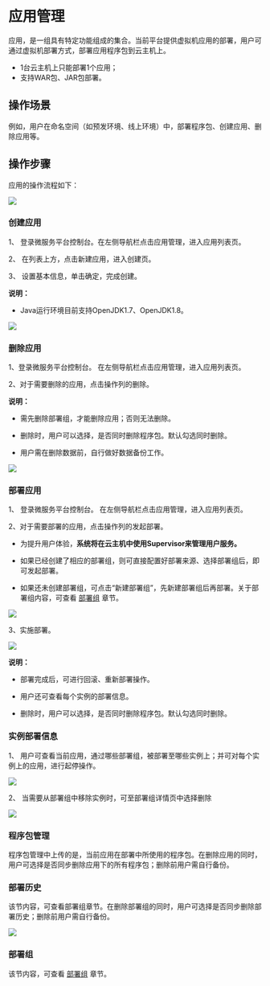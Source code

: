 #  应用管理
应用，是一组具有特定功能组成的集合。当前平台提供虚拟机应用的部署，用户可通过虚拟机部署方式，部署应用程序包到云主机上。

- 1台云主机上只能部署1个应用；
- 支持WAR包、JAR包部署。


## 操作场景

例如，用户在命名空间（如预发环境、线上环境）中，部署程序包、创建应用、删除应用等。

## 操作步骤

应用的操作流程如下：

![](../../../../../image/Internet-Middleware/JD-Distributed-Service-Framework/app-flow.png)



### 创建应用

1、	登录微服务平台控制台。在左侧导航栏点击应用管理，进入应用列表页。

2、	在列表上方，点击新建应用，进入创建页。

3、	设置基本信息，单击确定，完成创建。

**说明：**

-  Java运行环境目前支持OpenJDK1.7、OpenJDK1.8。


![](../../../../../image/Internet-Middleware/JD-Distributed-Service-Framework/app-create-1.png)


### 删除应用

1、登录微服务平台控制台。	在左侧导航栏点击应用管理，进入应用列表页。

2、对于需要删除的应用，点击操作列的删除。


**说明：**

- 需先删除部署组，才能删除应用；否则无法删除。

- 删除时，用户可以选择，是否同时删除程序包。默认勾选同时删除。

- 用户需在删除数据前，自行做好数据备份工作。


![](../../../../../image/Internet-Middleware/JD-Distributed-Service-Framework/app-del-1.png)


### 部署应用

1、 登录微服务平台控制台。	在左侧导航栏点击应用管理，进入应用列表页。

2、对于需要部署的应用，点击操作列的发起部署。

- 为提升用户体验，**系统将在云主机中使用Supervisor来管理用户服务。**

- 如果已经创建了相应的部署组，则可直接配置好部署来源、选择部署组后，即可发起部署。

- 如果还未创建部署组，可点击“新建部署组”，先新建部署组后再部署。关于部署组内容，可查看  [部署组](../Deploy-Group.md)   章节。

![](../../../../../image/Internet-Middleware/JD-Distributed-Service-Framework/app-fqbs.png)


3、实施部署。

![](../../../../../image/Internet-Middleware/JD-Distributed-Service-Framework/bsz-xj.png)

**说明：**

- 部署完成后，可进行回滚、重新部署操作。

- 用户还可查看每个实例的部署信息。

- 删除时，用户可以选择，是否同时删除程序包。默认勾选同时删除。


### 实例部署信息

1、 用户可查看当前应用，通过哪些部署组，被部署至哪些实例上；并可对每个实例上的应用，进行起停操作。


![](../../../../../image/Internet-Middleware/JD-Distributed-Service-Framework/app-slbsxx.png)


2、 当需要从部署组中移除实例时，可至部署组详情页中选择删除 

![](../../../../../image/Internet-Middleware/JD-Distributed-Service-Framework/app-bsz-edit.png)


### 程序包管理

程序包管理中上传的是，当前应用在部署中所使用的程序包。在删除应用的同时，用户可选择是否同步删除应用下的所有程序包；删除前用户需自行备份。



### 部署历史

该节内容，可查看部署组章节。在删除部署组的同时，用户可选择是否同步删除部署历史；删除前用户需自行备份。

![](../../../../../image/Internet-Middleware/JD-Distributed-Service-Framework/app-bsz-history-list.png)


### 部署组

该节内容，可查看 [部署组](../Deploy-Group.md)  章节。


